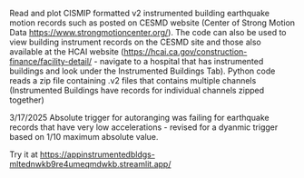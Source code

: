 Read and plot CISMIP formatted v2 instrumented building earthquake motion records such as posted on CESMD website (Center of Strong Motion Data https://www.strongmotioncenter.org/). The code can also be used to view building instrument records on the CESMD site and those also available at the HCAI website (https://hcai.ca.gov/construction-finance/facility-detail/ - navigate to a hospital that has instrumented buildings and look under the Instrumented Buildings Tab). Python code reads a zip file containing .v2 files that contains multiple channels (Instrumented Buildings have records for individual channels zipped together)

3/17/2025 Absolute trigger for autoranging was failing for earthquake records that have very low accelerations - revised for a dyanmic trigger based on 1/10 maximum absolute value.


Try it at https://appinstrumentedbldgs-mltednwkb9re4umeqmdwkb.streamlit.app/
